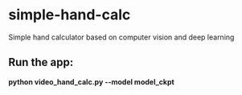 # simple-hand-calc
Simple hand calculator based on computer vision and deep learning
## Run the app:
__python video_hand_calc.py --model model_ckpt__
